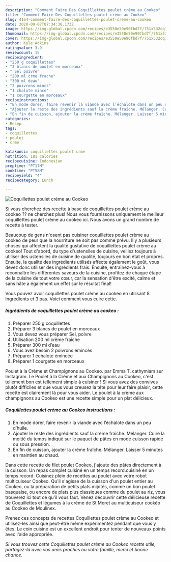 ```yaml
---
description: "Comment Faire Des Coquillettes poulet crème au Cookeo"
title: "Comment Faire Des Coquillettes poulet crème au Cookeo"
slug: 4164-comment-faire-des-coquillettes-poulet-creme-au-cookeo
date: 2020-09-07T07:34:36.173Z
image: https://img-global.cpcdn.com/recipes/e3550e50e90fbd7f/751x532cq70/coquillettes-poulet-creme-au-cookeo-photo-principale-de-la-recette.jpg
thumbnail: https://img-global.cpcdn.com/recipes/e3550e50e90fbd7f/751x532cq70/coquillettes-poulet-creme-au-cookeo-photo-principale-de-la-recette.jpg
cover: https://img-global.cpcdn.com/recipes/e3550e50e90fbd7f/751x532cq70/coquillettes-poulet-creme-au-cookeo-photo-principale-de-la-recette.jpg
author: Kyle Adkins
ratingvalue: 3.9
reviewcount: 15
recipeingredient:
- "250 g coquillettes"
- "3 blancs de poulet en morceaux"
- " Sel poivre"
- "200 ml crme frache"
- "300 ml deau"
- "2 poivrons mincs"
- "1 chalote mince"
- "1 courgette en morceaux"
recipeinstructions:
- "En mode dorer, faire revenir la viande avec l’échalote dans un peu d’huile."
- "Ajouter le reste des ingrédients sauf la crème fraîche. Mélanger. Cuire la moitié du temps indiqué sur le paquet de pâtes en mode cuisson rapide ou sous pression."
- "En fin de cuisson, ajouter la crème fraîche. Mélanger. Laisser 5 minutes en maintien au chaud."
categories:
- Resep
tags:
- coquillettes
- poulet
- crme

katakunci: coquillettes poulet crme 
nutrition: 181 calories
recipecuisine: Indonesian
preptime: "PT17M"
cooktime: "PT58M"
recipeyield: "4"
recipecategory: Lunch

---
```



![Coquillettes poulet crème au Cookeo](https://img-global.cpcdn.com/recipes/e3550e50e90fbd7f/751x532cq70/coquillettes-poulet-creme-au-cookeo-photo-principale-de-la-recette.jpg)

Si vous cherchez des recette à base de coquillettes poulet crème au cookeo ?? ne cherchez plus! Nous vous fournissons uniquement le meilleur coquillettes poulet crème au cookeo ici. Nous avons un grand nombre de recette à tester.

Beaucoup de gens n'osent pas cuisiner coquillettes poulet crème au cookeo de peur que la nourriture ne soit pas comme prévu. Il y a plusieurs choses qui affectent la qualité gustative de coquillettes poulet crème au cookeo! Tout d'abord, du type d'ustensiles de cuisine, veillez toujours à utiliser des ustensiles de cuisine de qualité, toujours en bon état et propres. Ensuite, la qualité des ingrédients utilisés affecte également le goût, vous devez donc utiliser des ingrédients frais. Ensuite, entraînez-vous à reconnaître les différentes saveurs de la cuisine, profitez de chaque étape de la cuisine de tout votre cœur, car la sensation d'être excité, calme et sans hâte a également un effet sur le résultat final!

<!--inarticleads1-->

Vous pouvez avoir coquillettes poulet crème au cookeo en utilisant 8 Ingrédients et 3 pas. Voici comment vous cuire cette.

##### Ingrédients de coquillettes poulet crème au cookeo :

1. Préparer 250 g coquillettes
1. Préparer 3 blancs de poulet en morceaux
1. Vous devez vous préparer  Sel, poivre
1. Utilisation 200 ml crème fraîche
1. Préparer 300 ml d’eau
1. Vous avez besoin 2 poivrons émincés
1. Préparer 1 échalote émincée
1. Préparer 1 courgette en morceaux


Poulet à la Crème et Champignons au Cookeo. par Emma T. cathymiam sur Instagram. Le Poulet à la Crème et aux Champignons au Cookeo, c&#39;est tellement bon est tellement simple à cuisiner ! Si vous avez des convives plutôt difficiles et que vous vous creusez la tête pour leur faire plaisir, cette recette est clairement là pour vous aider. Le poulet à la crème aux champignons au Cookeo est une recette simple pour un plat délicieux. 

<!--inarticleads2-->

##### Coquillettes poulet crème au Cookeo instructions :

1. En mode dorer, faire revenir la viande avec l’échalote dans un peu d’huile.
1. Ajouter le reste des ingrédients sauf la crème fraîche. Mélanger. Cuire la moitié du temps indiqué sur le paquet de pâtes en mode cuisson rapide ou sous pression.
1. En fin de cuisson, ajouter la crème fraîche. Mélanger. Laisser 5 minutes en maintien au chaud.


Dans cette recette de filet poulet Cookeo, j&#39;ajoute des pâtes directement à la cuisson. Un repas complet cuisiné en un temps record.cuisiné en un temps record. Cuisinez plein de recettes au poulet avec votre robot multicuiseur Cookeo. Qu&#39;il s&#39;agisse de la cuisson d&#39;un poulet entier au Cookeo, ou la préparation de petits plats mijotés, comme un bon poulet basquaise, ou encore de plats plus classiques comme du poulet au riz, vous trouverez ici tout ce qu&#39;il vous faut. Venez découvrir cette délicieuse recette de Coquillettes et légumes à la crème de St Moret au multicuiseur cookéo au Cookeo de Moulinex. 

<!--inarticleads1-->

<p>
Prenez ces concepts de recettes Coquillettes poulet crème au Cookeo et utilisez-les ainsi que peut-être même expérimentez pendant que vous y êtes. Le coin cuisine est un excellent endroit pour tenter de nouveaux points avec l'aide appropriée.
</p>

<p>
<i>Si vous trouvez cette Coquillettes poulet crème au Cookeo recette utile, partagez-la avec vos amis proches ou votre famille, merci et bonne chance.</i>
</p>
